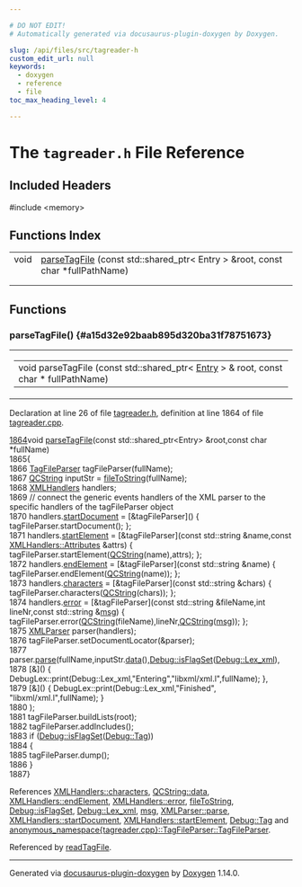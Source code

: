 ```yaml
---

# DO NOT EDIT!
# Automatically generated via docusaurus-plugin-doxygen by Doxygen.

slug: /api/files/src/tagreader-h
custom_edit_url: null
keywords:
  - doxygen
  - reference
  - file
toc_max_heading_level: 4

---
```


<div class="doxyPage">

# The `tagreader.h` File Reference



## Included Headers

<div class="doxyIncludesList">#include &lt;memory&gt;
</div>

## Functions Index

<table class="doxyMembersIndex">

<tr class="doxyMemberIndexItem">
<td class="doxyMemberIndexItemType" align="left" valign="top">void</td>
<td class="doxyMemberIndexItemName" align="left" valign="top"><a href="#a15d32e92baab895d320ba31f78751673">parseTagFile</a> (const std::shared_ptr&lt; Entry &gt; &amp;root, const char *fullPathName)</td>
</tr>
<tr class="doxyMemberIndexDescription">
<td class="doxyMemberIndexDescriptionLeft"></td>
<td class="doxyMemberIndexDescriptionRight">
</td>
</tr>
<tr class="doxyMemberIndexSeparator">
<td class="doxyMemberIndexSeparator" colspan="2"></td>
</tr>

</table>


<div class="doxySectionDef">

## Functions

### parseTagFile() {#a15d32e92baab895d320ba31f78751673}

<div class="doxyMemberItem">
<div class="doxyMemberProto">
<table class="doxyMemberLabels">
<tr class="doxyMemberLabels">
<td class="doxyMemberLabelsLeft">
<table class="doxyMemberName">
<tr>
<td class="doxyMemberName">void parseTagFile (const std::shared_ptr&lt; <a href="/web-doxygen/docs/api/classes/entry">Entry</a> &gt; &amp; root, const char * fullPathName)</td>
</tr>
</table>
</td>
</tr>
</table>
</div>
<div class="doxyMemberDoc">



Declaration at line 26 of file <a href="/web-doxygen/docs/api/files/src/tagreader-h">tagreader.h</a>, definition at line 1864 of file <a href="/web-doxygen/docs/api/files/src/tagreader-cpp">tagreader.cpp</a>.

<div class="doxyProgramListing">

<div class="doxyCodeLine"><span class="doxyLineNumber"><a href="/web-doxygen/docs/api/files/src/tagreader-cpp/#a1cb67a3965d52e8078507f0bfd354337">1864</a></span><span class="doxyLineContent"><span class="doxyHighlightKeywordType">void</span><span class="doxyHighlight"> <a href="/web-doxygen/docs/api/files/src/tagreader-cpp/#a1cb67a3965d52e8078507f0bfd354337">parseTagFile</a>(</span><span class="doxyHighlightKeyword">const</span><span class="doxyHighlight"> std::shared_ptr&lt;Entry&gt; &amp;root,</span><span class="doxyHighlightKeyword">const</span><span class="doxyHighlight"> </span><span class="doxyHighlightKeywordType">char</span><span class="doxyHighlight"> *fullName)</span></span></div>
<div class="doxyCodeLine"><span class="doxyLineNumber">1865</span><span class="doxyLineContent"><span class="doxyHighlight">{</span></span></div>
<div class="doxyCodeLine"><span class="doxyLineNumber">1866</span><span class="doxyLineContent"><span class="doxyHighlight">  <a href="/web-doxygen/docs/api/classes/anonymous-namespace-tagreader-cpp-/tagfileparser/#a43f4ea41f01f767ade7898b8d69d0f43">TagFileParser</a> tagFileParser(fullName);</span></span></div>
<div class="doxyCodeLine"><span class="doxyLineNumber">1867</span><span class="doxyLineContent"><span class="doxyHighlight">  <a href="/web-doxygen/docs/api/classes/qcstring">QCString</a> inputStr = <a href="/web-doxygen/docs/api/files/src/util-cpp/#a71d0079fa5936a41b6ff2d1ca5eb5480">fileToString</a>(fullName);</span></span></div>
<div class="doxyCodeLine"><span class="doxyLineNumber">1868</span><span class="doxyLineContent"><span class="doxyHighlight">  <a href="/web-doxygen/docs/api/classes/xmlhandlers">XMLHandlers</a> handlers;</span></span></div>
<div class="doxyCodeLine"><span class="doxyLineNumber">1869</span><span class="doxyLineContent"><span class="doxyHighlight">  </span><span class="doxyHighlightComment">// connect the generic events handlers of the XML parser to the specific handlers of the tagFileParser object</span></span></div>
<div class="doxyCodeLine"><span class="doxyLineNumber">1870</span><span class="doxyLineContent"><span class="doxyHighlight">  handlers.<a href="/web-doxygen/docs/api/classes/xmlhandlers/#ae666b94024ae82743cc7b8ae6445e684">startDocument</a> = [&amp;tagFileParser]()                                                              { tagFileParser.startDocument(); };</span></span></div>
<div class="doxyCodeLine"><span class="doxyLineNumber">1871</span><span class="doxyLineContent"><span class="doxyHighlight">  handlers.<a href="/web-doxygen/docs/api/classes/xmlhandlers/#a75b4fb2c24bd41404fe59c31a6dbd493">startElement</a>  = [&amp;tagFileParser](</span><span class="doxyHighlightKeyword">const</span><span class="doxyHighlight"> std::string &amp;name,</span><span class="doxyHighlightKeyword">const</span><span class="doxyHighlight"> <a href="/web-doxygen/docs/api/classes/xmlhandlers/#a15cedeea046e36465580e5654121387e">XMLHandlers::Attributes</a> &amp;attrs)  { tagFileParser.startElement(<a href="/web-doxygen/docs/api/classes/qcstring">QCString</a>(name),attrs); };</span></span></div>
<div class="doxyCodeLine"><span class="doxyLineNumber">1872</span><span class="doxyLineContent"><span class="doxyHighlight">  handlers.<a href="/web-doxygen/docs/api/classes/xmlhandlers/#a623bc48085a8ced78c3202713a24724e">endElement</a>    = [&amp;tagFileParser](</span><span class="doxyHighlightKeyword">const</span><span class="doxyHighlight"> std::string &amp;name)                                       { tagFileParser.endElement(<a href="/web-doxygen/docs/api/classes/qcstring">QCString</a>(name)); };</span></span></div>
<div class="doxyCodeLine"><span class="doxyLineNumber">1873</span><span class="doxyLineContent"><span class="doxyHighlight">  handlers.<a href="/web-doxygen/docs/api/classes/xmlhandlers/#a895a088f5352bced5cf6a998da7fc06a">characters</a>    = [&amp;tagFileParser](</span><span class="doxyHighlightKeyword">const</span><span class="doxyHighlight"> std::string &amp;chars)                                      { tagFileParser.characters(<a href="/web-doxygen/docs/api/classes/qcstring">QCString</a>(chars)); };</span></span></div>
<div class="doxyCodeLine"><span class="doxyLineNumber">1874</span><span class="doxyLineContent"><span class="doxyHighlight">  handlers.<a href="/web-doxygen/docs/api/classes/xmlhandlers/#adf5e4d9f4927edb0fb5d1259a4da9960">error</a>         = [&amp;tagFileParser](</span><span class="doxyHighlightKeyword">const</span><span class="doxyHighlight"> std::string &amp;fileName,</span><span class="doxyHighlightKeywordType">int</span><span class="doxyHighlight"> lineNr,</span><span class="doxyHighlightKeyword">const</span><span class="doxyHighlight"> std::string &amp;<a href="/web-doxygen/docs/api/files/src/message-h/#a8f2cc27e16d343117eb7cdf4e279dbef">msg</a>) { tagFileParser.error(<a href="/web-doxygen/docs/api/classes/qcstring">QCString</a>(fileName),lineNr,<a href="/web-doxygen/docs/api/classes/qcstring">QCString</a>(<a href="/web-doxygen/docs/api/files/src/message-h/#a8f2cc27e16d343117eb7cdf4e279dbef">msg</a>)); };</span></span></div>
<div class="doxyCodeLine"><span class="doxyLineNumber">1875</span><span class="doxyLineContent"><span class="doxyHighlight">  <a href="/web-doxygen/docs/api/classes/xmlparser">XMLParser</a> parser(handlers);</span></span></div>
<div class="doxyCodeLine"><span class="doxyLineNumber">1876</span><span class="doxyLineContent"><span class="doxyHighlight">  tagFileParser.setDocumentLocator(&amp;parser);</span></span></div>
<div class="doxyCodeLine"><span class="doxyLineNumber">1877</span><span class="doxyLineContent"><span class="doxyHighlight">  parser.<a href="/web-doxygen/docs/api/classes/xmlparser/#ad9b0a380760223431fbb84d35a8f12e9">parse</a>(fullName,inputStr.<a href="/web-doxygen/docs/api/classes/qcstring/#ac3aa3ac1a1c36d3305eba22a2eb0d098">data</a>(),<a href="/web-doxygen/docs/api/classes/debug/#a96e9401783e852c91f341b3f98198061">Debug::isFlagSet</a>(<a href="/web-doxygen/docs/api/classes/debug/#a1c3f4696cf44a23f41e034323c426f7daa212cad6fd21d6eb9f0cbc82c1a14e97">Debug::Lex_xml</a>),</span></span></div>
<div class="doxyCodeLine"><span class="doxyLineNumber">1878</span><span class="doxyLineContent"><span class="doxyHighlight">               [&amp;]() { DebugLex::print(Debug::Lex_xml,</span><span class="doxyHighlightStringLiteral">"Entering"</span><span class="doxyHighlight">,</span><span class="doxyHighlightStringLiteral">"libxml/xml.l"</span><span class="doxyHighlight">,fullName); },</span></span></div>
<div class="doxyCodeLine"><span class="doxyLineNumber">1879</span><span class="doxyLineContent"><span class="doxyHighlight">               [&amp;]() { DebugLex::print(Debug::Lex_xml,</span><span class="doxyHighlightStringLiteral">"Finished"</span><span class="doxyHighlight">, </span><span class="doxyHighlightStringLiteral">"libxml/xml.l"</span><span class="doxyHighlight">,fullName); }</span></span></div>
<div class="doxyCodeLine"><span class="doxyLineNumber">1880</span><span class="doxyLineContent"><span class="doxyHighlight">              );</span></span></div>
<div class="doxyCodeLine"><span class="doxyLineNumber">1881</span><span class="doxyLineContent"><span class="doxyHighlight">  tagFileParser.buildLists(root);</span></span></div>
<div class="doxyCodeLine"><span class="doxyLineNumber">1882</span><span class="doxyLineContent"><span class="doxyHighlight">  tagFileParser.addIncludes();</span></span></div>
<div class="doxyCodeLine"><span class="doxyLineNumber">1883</span><span class="doxyLineContent"><span class="doxyHighlight">  </span><span class="doxyHighlightKeywordFlow">if</span><span class="doxyHighlight"> (<a href="/web-doxygen/docs/api/classes/debug/#a96e9401783e852c91f341b3f98198061">Debug::isFlagSet</a>(<a href="/web-doxygen/docs/api/classes/debug/#a1c3f4696cf44a23f41e034323c426f7da533ce7b02d8ce4b77e168009734b13d9">Debug::Tag</a>))</span></span></div>
<div class="doxyCodeLine"><span class="doxyLineNumber">1884</span><span class="doxyLineContent"><span class="doxyHighlight">  {</span></span></div>
<div class="doxyCodeLine"><span class="doxyLineNumber">1885</span><span class="doxyLineContent"><span class="doxyHighlight">    tagFileParser.dump();</span></span></div>
<div class="doxyCodeLine"><span class="doxyLineNumber">1886</span><span class="doxyLineContent"><span class="doxyHighlight">  }</span></span></div>
<div class="doxyCodeLine"><span class="doxyLineNumber">1887</span><span class="doxyLineContent"><span class="doxyHighlight">}</span></span></div>

</div>


References <a href="/web-doxygen/docs/api/classes/xmlhandlers/#a895a088f5352bced5cf6a998da7fc06a">XMLHandlers::characters</a>, <a href="/web-doxygen/docs/api/classes/qcstring/#ac3aa3ac1a1c36d3305eba22a2eb0d098">QCString::data</a>, <a href="/web-doxygen/docs/api/classes/xmlhandlers/#a623bc48085a8ced78c3202713a24724e">XMLHandlers::endElement</a>, <a href="/web-doxygen/docs/api/classes/xmlhandlers/#adf5e4d9f4927edb0fb5d1259a4da9960">XMLHandlers::error</a>, <a href="/web-doxygen/docs/api/files/src/util-cpp/#a71d0079fa5936a41b6ff2d1ca5eb5480">fileToString</a>, <a href="/web-doxygen/docs/api/classes/debug/#a96e9401783e852c91f341b3f98198061">Debug::isFlagSet</a>, <a href="/web-doxygen/docs/api/classes/debug/#a1c3f4696cf44a23f41e034323c426f7daa212cad6fd21d6eb9f0cbc82c1a14e97">Debug::Lex\_xml</a>, <a href="/web-doxygen/docs/api/files/src/message-h/#a8f2cc27e16d343117eb7cdf4e279dbef">msg</a>, <a href="/web-doxygen/docs/api/classes/xmlparser/#ad9b0a380760223431fbb84d35a8f12e9">XMLParser::parse</a>, <a href="/web-doxygen/docs/api/classes/xmlhandlers/#ae666b94024ae82743cc7b8ae6445e684">XMLHandlers::startDocument</a>, <a href="/web-doxygen/docs/api/classes/xmlhandlers/#a75b4fb2c24bd41404fe59c31a6dbd493">XMLHandlers::startElement</a>, <a href="/web-doxygen/docs/api/classes/debug/#a1c3f4696cf44a23f41e034323c426f7da533ce7b02d8ce4b77e168009734b13d9">Debug::Tag</a> and <a href="/web-doxygen/docs/api/classes/anonymous-namespace-tagreader-cpp-/tagfileparser/#a43f4ea41f01f767ade7898b8d69d0f43">anonymous\_namespace{tagreader.cpp}::TagFileParser::TagFileParser</a>.

Referenced by <a href="/web-doxygen/docs/api/files/src/doxygen-cpp/#a7389d7a8c7a2859d36b88ff0dc477cdb">readTagFile</a>.
</div>
</div>

</div>

<hr/>

<p class="doxyGeneratedBy">Generated via <a href="https://github.com/xpack/docusaurus-plugin-doxygen">docusaurus-plugin-doxygen</a> by <a href="https://www.doxygen.nl">Doxygen</a> 1.14.0.</p>

</div>

